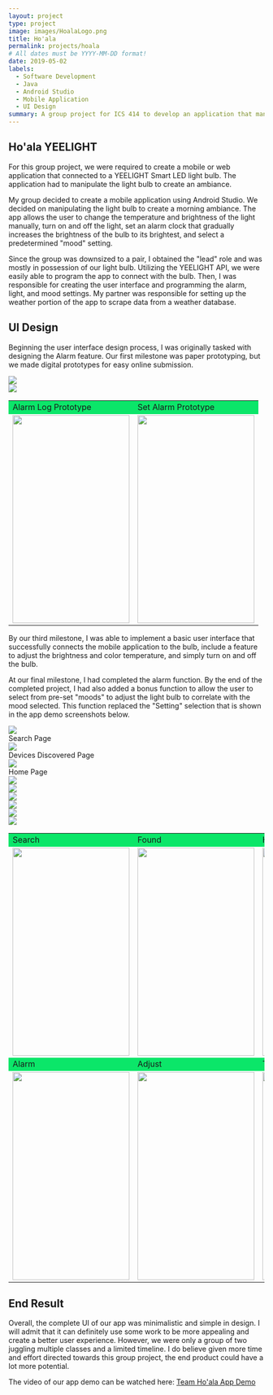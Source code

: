 ```yaml
---
layout: project
type: project
image: images/HoalaLogo.png
title: Ho'ala
permalink: projects/hoala
# All dates must be YYYY-MM-DD format!
date: 2019-05-02
labels:
  - Software Development
  - Java
  - Android Studio
  - Mobile Application
  - UI Design
summary: A group project for ICS 414 to develop an application that manipulates a YEELIGHT Smart LED WiFi light bulb.
---
```


## Ho'ala YEELIGHT
For this group project, we were required to create a mobile or web application that connected to a YEELIGHT Smart LED light bulb. The application had to manipulate the light bulb to create an ambiance.

My group decided to create a mobile application using Android Studio. We decided on manipulating the light bulb to create a morning ambiance. The app allows the user to change the temperature and brightness of the light manually, turn on and off the light, set an alarm clock that gradually increases the brightness of the bulb to its brightest, and select a predetermined "mood" setting.

Since the group was downsized to a pair, I obtained the "lead" role and was mostly in possession of our light bulb. Utilizing the YEELIGHT API, we were easily able to program the app to connect with the bulb. Then, I was responsible for creating the user interface and programming the alarm, light, and mood settings. My partner was responsible for setting up the weather portion of the app to scrape data from a weather database.

## UI Design
Beginning the user interface design process, I was originally tasked with designing the Alarm feature. Our first milestone was paper prototyping, but we made digital prototypes for easy online submission.

<div class="ui grid">
  <div class="two wide column"><img class="ui image" src="../images/PaperPrototypeAlarmLog.png"></div>
  <div class="two wide column"><img class="ui image" src="../images/PaperPrototypeSetAlarm2.png"></div>
</div>

<table style="margin-left:auto;margin-right:auto">
  <tr style="background-color:#0be669">
    <td>Alarm Log Prototype</td>
    <td>Set Alarm Prototype</td>
  </tr>
  <tr>
    <td><img src="../images/PaperPrototypeAlarmLog.png" width=230 height=409></td>
    <td><img src="../images/PaperPrototypeSetAlarm2.png" width=230 height=409></td>
  </tr>
 </table>

By our third milestone, I was able to implement a basic user interface that successfully connects the mobile application to the bulb, include a feature to adjust the brightness and color temperature, and simply turn on and off the bulb.

At our final milestone, I had completed the alarm function. By the end of the completed project, I had also added a bonus function to allow the user to select from pre-set "moods" to adjust the light bulb to correlate with the mood selected. This function replaced the "Setting" selection that is shown in the app demo screenshots below.

<div class="ui three column grid">
  <div class="column">
    <div class="ui segment">
      <img class="ui image" src="../images/HoalaSearch.png">
      <div class="ui bottom attached label">Search Page</div>
    </div>
  </div>
  <div class="column">
    <div class="ui segment">
      <img class="ui image" src="../images/HoalaFound.png">
      <div class="ui bottom attached label">Devices Discovered Page</div>
    </div>
  </div>
  <div class="column">
    <div class="ui segment">
      <img class="ui image" src="../images/HoalaHome.png">
      <div class="ui bottom attached label">Home Page</div>
    </div>
  </div>
</div>

<div class="ui grid">
  <div class="three wide column"><img class="ui image" src="../images/HoalaSearch.png"></div>
  <div class="three wide column"><img class="ui image" src="../images/HoalaFound.png"></div>
  <div class="three wide column"><img class="ui image" src="../images/HoalaHome.png"></div>
  <div class="three wide column"><img class="ui image" src="../images/HoalaAlarm.png"></div>
  <div class="three wide column"><img class="ui image" src="../images/HoalaChange.png"></div>
  <div class="three wide column"><img class="ui image" src="../images/HoalaTemp.png"></div>
</div>

<table style="margin-left:auto;margin-right:auto">
  <tr style="background-color:#0be669">
    <td>Search</td>
    <td>Found</td>
    <td>Home</td>
  </tr>
  <tr>
    <td><img src="../images/HoalaSearch.png" width=230 height=409></td>
    <td><img src="../images/HoalaFound.png" width=230 height=409></td>
    <td><img src="../images/HoalaHome.png" width=230 height=409></td>
  </tr>
  <tr style="background-color:#0be669">
    <td>Alarm</td>
    <td>Adjust</td>
    <td>Temperature</td>
  </tr>
  <tr>
    <td><img src="../images/HoalaAlarm.png" width=230 height=409></td>
    <td><img src="../images/HoalaChange.png" width=230 height=409></td>
    <td><img src="../images/HoalaTemp.png" width=230 height=409></td>
  </tr>
 </table>

## End Result
Overall, the complete UI of our app was minimalistic and simple in design. I will admit that it can definitely use some work to be more appealing and create a better user experience. However, we were only a group of two juggling multiple classes and a limited timeline. I do believe given more time and effort directed towards this group project, the end product could have a lot more potential.

The video of our app demo can be watched here: <a href="https://youtu.be/Kjq8xNxlP4o">Team Ho'ala App Demo</a>
